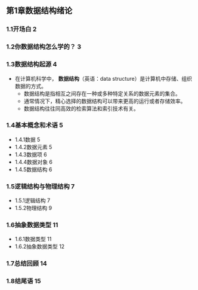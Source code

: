 ## 第1章数据结构绪论

### 1.1开场白 2


### 1.2你数据结构怎么学的？ 3


### 1.3数据结构起源 4
* 在计算机科学中， __数据结构__（英语：data structure）是计算机中存储、组织数据的方式。
    * 数据结构是指相互之间存在一种或多种特定关系的数据元素的集合。
    * 通常情况下，精心选择的数据结构可以带来更高的运行或者存储效率。
    * 数据结构往往同高效的检索算法和索引技术有关。

### 1.4基本概念和术语 5
* 1.4.1数据 5
* 1.4.2数据元素 5
* 1.4.3数据项 6
* 1.4.4数据对象 6
* 1.4.5数据结构 6

### 1.5逻辑结构与物理结构 7
* 1.5.1逻辑结构 7
* 1.5.2物理结构 9

### 1.6抽象数据类型 11
* 1.6.1数据类型 11
* 1.6.2抽象数据类型 12

### 1.7总结回顾 14


### 1.8结尾语 15


